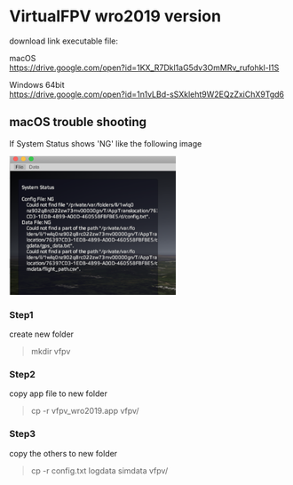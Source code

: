 # VirtualFPV wro2019 version

download link executable file:

macOS  
https://drive.google.com/open?id=1KX_R7Dkl1aG5dv3OmMRv_rufohkl-I1S

Windows 64bit  
https://drive.google.com/open?id=1n1vLBd-sSXkleht9W2EQzZxiChX9Tgd6


## macOS trouble shooting

If System Status shows 'NG' like the following image

<img src="vfpv_wro2019_NG.png" alt="vfpv_wro2019_NG.png" width="300" height="250">

### Step1

create new folder
> mkdir vfpv

### Step2

copy app file to new folder
> cp -r vfpv_wro2019.app vfpv/

### Step3

copy the others to new folder
> cp -r config.txt logdata simdata vfpv/
 
